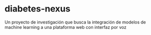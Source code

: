 # diabetes-nexus
Un proyecto de investigación que busca la integración de modelos de machine learning a una plataforma web con interfaz por voz

